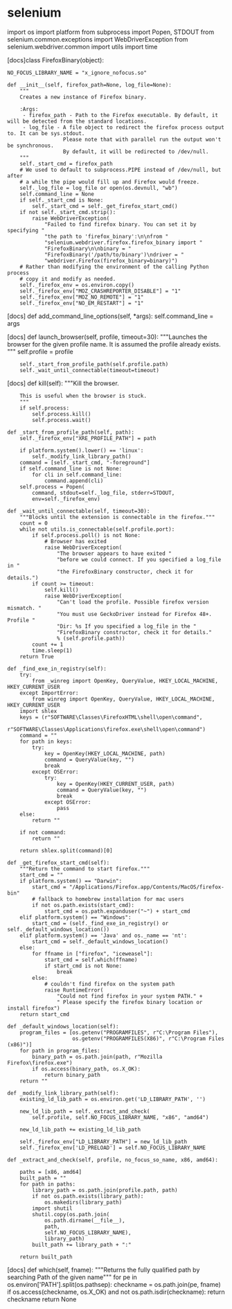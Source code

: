 # selenium
import os
import platform
from subprocess import Popen, STDOUT
from selenium.common.exceptions import WebDriverException
from selenium.webdriver.common import utils
import time


[docs]class FirefoxBinary(object):

    NO_FOCUS_LIBRARY_NAME = "x_ignore_nofocus.so"

    def __init__(self, firefox_path=None, log_file=None):
        """
        Creates a new instance of Firefox binary.

        :Args:
         - firefox_path - Path to the Firefox executable. By default, it will be detected from the standard locations.
         - log_file - A file object to redirect the firefox process output to. It can be sys.stdout.
                      Please note that with parallel run the output won't be synchronous.
                      By default, it will be redirected to /dev/null.
        """
        self._start_cmd = firefox_path
        # We used to default to subprocess.PIPE instead of /dev/null, but after
        # a while the pipe would fill up and Firefox would freeze.
        self._log_file = log_file or open(os.devnull, "wb")
        self.command_line = None
        if self._start_cmd is None:
            self._start_cmd = self._get_firefox_start_cmd()
        if not self._start_cmd.strip():
            raise WebDriverException(
                "Failed to find firefox binary. You can set it by specifying "
                "the path to 'firefox_binary':\n\nfrom "
                "selenium.webdriver.firefox.firefox_binary import "
                "FirefoxBinary\n\nbinary = "
                "FirefoxBinary('/path/to/binary')\ndriver = "
                "webdriver.Firefox(firefox_binary=binary)")
        # Rather than modifying the environment of the calling Python process
        # copy it and modify as needed.
        self._firefox_env = os.environ.copy()
        self._firefox_env["MOZ_CRASHREPORTER_DISABLE"] = "1"
        self._firefox_env["MOZ_NO_REMOTE"] = "1"
        self._firefox_env["NO_EM_RESTART"] = "1"

[docs]    def add_command_line_options(self, *args):
        self.command_line = args

[docs]    def launch_browser(self, profile, timeout=30):
        """Launches the browser for the given profile name.
        It is assumed the profile already exists.
        """
        self.profile = profile

        self._start_from_profile_path(self.profile.path)
        self._wait_until_connectable(timeout=timeout)

[docs]    def kill(self):
        """Kill the browser.

        This is useful when the browser is stuck.
        """
        if self.process:
            self.process.kill()
            self.process.wait()

    def _start_from_profile_path(self, path):
        self._firefox_env["XRE_PROFILE_PATH"] = path

        if platform.system().lower() == 'linux':
            self._modify_link_library_path()
        command = [self._start_cmd, "-foreground"]
        if self.command_line is not None:
            for cli in self.command_line:
                command.append(cli)
        self.process = Popen(
            command, stdout=self._log_file, stderr=STDOUT,
            env=self._firefox_env)

    def _wait_until_connectable(self, timeout=30):
        """Blocks until the extension is connectable in the firefox."""
        count = 0
        while not utils.is_connectable(self.profile.port):
            if self.process.poll() is not None:
                # Browser has exited
                raise WebDriverException(
                    "The browser appears to have exited "
                    "before we could connect. If you specified a log_file in "
                    "the FirefoxBinary constructor, check it for details.")
            if count >= timeout:
                self.kill()
                raise WebDriverException(
                    "Can't load the profile. Possible firefox version mismatch. "
                    "You must use GeckoDriver instead for Firefox 48+. Profile "
                    "Dir: %s If you specified a log_file in the "
                    "FirefoxBinary constructor, check it for details."
                    % (self.profile.path))
            count += 1
            time.sleep(1)
        return True

    def _find_exe_in_registry(self):
        try:
            from _winreg import OpenKey, QueryValue, HKEY_LOCAL_MACHINE, HKEY_CURRENT_USER
        except ImportError:
            from winreg import OpenKey, QueryValue, HKEY_LOCAL_MACHINE, HKEY_CURRENT_USER
        import shlex
        keys = (r"SOFTWARE\Classes\FirefoxHTML\shell\open\command",
                r"SOFTWARE\Classes\Applications\firefox.exe\shell\open\command")
        command = ""
        for path in keys:
            try:
                key = OpenKey(HKEY_LOCAL_MACHINE, path)
                command = QueryValue(key, "")
                break
            except OSError:
                try:
                    key = OpenKey(HKEY_CURRENT_USER, path)
                    command = QueryValue(key, "")
                    break
                except OSError:
                    pass
        else:
            return ""

        if not command:
            return ""

        return shlex.split(command)[0]

    def _get_firefox_start_cmd(self):
        """Return the command to start firefox."""
        start_cmd = ""
        if platform.system() == "Darwin":
            start_cmd = "/Applications/Firefox.app/Contents/MacOS/firefox-bin"
            # fallback to homebrew installation for mac users
            if not os.path.exists(start_cmd):
                start_cmd = os.path.expanduser("~") + start_cmd
        elif platform.system() == "Windows":
            start_cmd = (self._find_exe_in_registry() or self._default_windows_location())
        elif platform.system() == 'Java' and os._name == 'nt':
            start_cmd = self._default_windows_location()
        else:
            for ffname in ["firefox", "iceweasel"]:
                start_cmd = self.which(ffname)
                if start_cmd is not None:
                    break
            else:
                # couldn't find firefox on the system path
                raise RuntimeError(
                    "Could not find firefox in your system PATH." +
                    " Please specify the firefox binary location or install firefox")
        return start_cmd

    def _default_windows_location(self):
        program_files = [os.getenv("PROGRAMFILES", r"C:\Program Files"),
                         os.getenv("PROGRAMFILES(X86)", r"C:\Program Files (x86)")]
        for path in program_files:
            binary_path = os.path.join(path, r"Mozilla Firefox\firefox.exe")
            if os.access(binary_path, os.X_OK):
                return binary_path
        return ""

    def _modify_link_library_path(self):
        existing_ld_lib_path = os.environ.get('LD_LIBRARY_PATH', '')

        new_ld_lib_path = self._extract_and_check(
            self.profile, self.NO_FOCUS_LIBRARY_NAME, "x86", "amd64")

        new_ld_lib_path += existing_ld_lib_path

        self._firefox_env["LD_LIBRARY_PATH"] = new_ld_lib_path
        self._firefox_env['LD_PRELOAD'] = self.NO_FOCUS_LIBRARY_NAME

    def _extract_and_check(self, profile, no_focus_so_name, x86, amd64):

        paths = [x86, amd64]
        built_path = ""
        for path in paths:
            library_path = os.path.join(profile.path, path)
            if not os.path.exists(library_path):
                os.makedirs(library_path)
            import shutil
            shutil.copy(os.path.join(
                os.path.dirname(__file__),
                path,
                self.NO_FOCUS_LIBRARY_NAME),
                library_path)
            built_path += library_path + ":"

        return built_path

[docs]    def which(self, fname):
        """Returns the fully qualified path by searching Path of the given
        name"""
        for pe in os.environ['PATH'].split(os.pathsep):
            checkname = os.path.join(pe, fname)
            if os.access(checkname, os.X_OK) and not os.path.isdir(checkname):
                return checkname
        return None

